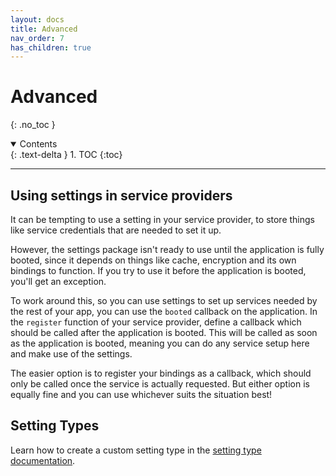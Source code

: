 ```yaml
---
layout: docs 
title: Advanced
nav_order: 7
has_children: true
---
```


# Advanced

{: .no_toc }

<details open markdown="block">
  <summary>
    Contents
  </summary>
  {: .text-delta }
1. TOC
{:toc}
</details>

---


## Using settings in service providers

It can be tempting to use a setting in your service provider, to store things like service credentials that are needed to set it up.

However, the settings package isn't ready to use until the application is fully booted, since it depends on things like cache, encryption and its own bindings to function. If you try to use it before the application is booted, you'll get an exception.

To work around this, so you can use settings to set up services needed by the rest of your app, you can use the `booted` callback on the application. In the `register` function of your service provider, define a callback which should be called after the application is booted. This will be called as soon as the application is booted, meaning you can do any service setup here and make use of the settings.

The easier option is to register your bindings as a callback, which should only be called once the service is actually requested. But either option is equally fine and you can use whichever suits the situation best!

## Setting Types

Learn how to create a custom setting type in the [setting type documentation](setting-types).
